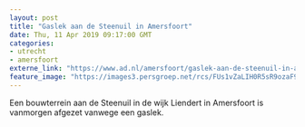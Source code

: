 ```yaml
---
layout: post
title: "Gaslek aan de Steenuil in Amersfoort"
date: Thu, 11 Apr 2019 09:17:00 GMT
categories: 
- utrecht 
- amersfoort 
externe_link: "https://www.ad.nl/amersfoort/gaslek-aan-de-steenuil-in-amersfoort~a41e8ec2/"
feature_image: "https://images3.persgroep.net/rcs/FUs1vZaLIH0R5sR9ozaF9RgP-Tg/diocontent/145297461/_fitwidth/400/?appId=21791a8992982cd8da851550a453bd7f&quality=0.7"
---
```


Een bouwterrein aan de Steenuil in de wijk Liendert in Amersfoort is vanmorgen afgezet vanwege een gaslek.
